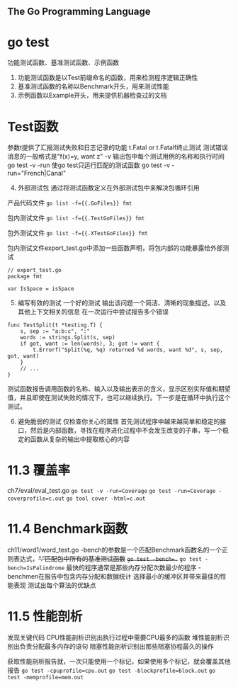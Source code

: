 ## The Go Programming Language

# go test
功能测试函数、基准测试函数、示例函数
1. 功能测试函数是以Test前缀命名的函数，用来检测程序逻辑正确性
2. 基准测试函数的名称以Benchmark开头，用来测试性能
3. 示例函数以Example开头，用来提供机器检查过的文档

# Test函数
参数t提供了汇报测试失败和日志记录的功能
t.Fatal or t.Fatalf终止测试
测试错误消息的一般格式是"f(x)=y, want z"
-v 输出包中每个测试用例的名称和执行时间
go test -v
-run 使go test只运行匹配的测试函数
go test -v -run="French|Canal"

4. 外部测试包
通过将测试函数定义在外部测试包中来解决包循环引用

产品代码文件
`go list -f={{.GoFiles}} fmt`

包内测试文件
`go list -f={{.TestGoFiles}} fmt`

包外测试文件
`go list -f={{.XTestGoFiles}} fmt`

包内测试文件export_test.go中添加一些函数声明，将包内部的功能暴露给外部测试
```
// export_test.go
package fmt 

var IsSpace = isSpace 
```

5. 编写有效的测试
一个好的测试
输出该问题一个简洁、清晰的现象描述，以及其他上下文相关的信息
在一次运行中尝试报告多个错误
```
func TestSplit(t *testing.T) {
    s, sep := "a:b:c", ":"
    words := strings.Split(s, sep)
    if got, want := len(words), 3; got != want {
        t.Errorf("Split(%q, %q) returned %d words, want %d", s, sep, got, want)
    }
    // ...
}
```
测试函数报告调用函数的名称、输入以及输出表示的含义，显示区别实际值和期望值，并且即使在测试失败的情况下，也可以继续执行。下一步是在循环中执行这个测试。

6. 避免脆弱的测试
仅检查你关心的属性
首先测试程序中越来越简单和稳定的接口，然后是内部函数，寻找在程序进化过程中不会发生改变的子串，写一个稳定的函数从复杂的输出中提取核心的内容

# 11.3 覆盖率
ch7/eval/eval_test.go
`go test -v -run=Coverage`
`go test -run=Coverage -coverprofile=c.out`
`go tool cover -html=c.out`

# 11.4 Benchmark函数
ch11/word1/word_test.go
-bench的参数是一个匹配Benchmark函数名的一个正则表达式，~~“.”匹配包中所有的基准测试函数~~
~~`go test -bench=.`~~
`go test -bench=IsPalindrome`
最快的程序通常是那些内存分配次数最少的程序
-benchmen在报告中包含内存分配和数据统计
选择最小的缓冲区并带来最佳的性能表现
测试出每个算法的优缺点

# 11.5 性能剖析
发现关键代码
CPU性能剖析识别出执行过程中需要CPU最多的函数
堆性能剖析识别出负责分配最多内存的语句
阻塞性能剖析识别出那些阻塞协程最久的操作

获取性能剖析报告就，一次只能使用一个标记，如果使用多个标记，就会覆盖其他报告
`go test -cpuprofile=cpu.out`
`go test -blockprofile=block.out`
`go test -memprofile=mem.out`